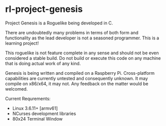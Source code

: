 rl-project-genesis
==================

Project Genesis is a Roguelike being developed in C.

There are undoubtedly many problems in terms of both
form and functionality as the lead developer is not
a seasoned programmer. This is a learning project!

This roguelike is not feature complete in any sense and
should not be even considered a stable build. Do not
build or execute this code on any machine that is doing
actual work of any kind.

Genesis is being written and compiled on a Raspberry Pi.
Cross-platform capabilities are currently untested and
consequently unknown. It may compile on x86/x64, it may
not. Any feedback on the matter would be welcomed.

Current Requrements:
* Linux 3.6.11+ [armv61]
* NCurses development libraries
* 80x24 Terminal Window
